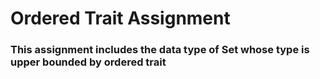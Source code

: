 # Ordered Trait Assignment

### This assignment includes the data type of Set whose type is upper bounded by ordered trait
